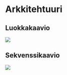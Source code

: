 # Arkkitehtuuri

## Luokkakaavio

<img src="https://github.com/MiraVorne77/ot-harjoitustyo/blob/master/dokumentaatio/luokkakaavio.jpg">

## Sekvenssikaavio

<img src="https://github.com/MiraVorne77/ot-harjoitustyo/blob/master/dokumentaatio/sekvenssi_lisaa_ystava.jpg">

